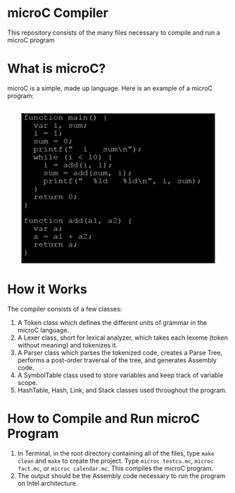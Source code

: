 # microC Compiler
This repository consists of the many files necessary to compile and run a microC program

# What is microC?
microC is a simple, made up language. Here is an example of a microC program:
<p align="center"><br>
  <img width="440" height="340" src="sample.PNG">
</p>

# How it Works
The compiler consists of a few classes:
1. A Token class which defines the different units of grammar in the microC language.
2. A Lexer class, short for lexical analyzer, which takes each lexeme (token without meaning) and tokenizes it.
3. A Parser class which parses the tokenized code, creates a Parse Tree, performs a post-order traversal of the tree, and generates Assembly code. 
4. A SymbolTable class used to store variables and keep track of variable scope.
5. HashTable, Hash, Link, and Stack classes used throughout the program.

# How to Compile and Run microC Program
1. In Terminal, in the root directory containing all of the files, type <code>make clean</code> and <code>make</code> to create the project. Type <code>microc testcu.mc</code>, <code>microc fact.mc</code>, or <code>microc calendar.mc</code>. This compiles the microC program.
2. The output should be the Assembly code necessary to run the program on Intel architecture.
